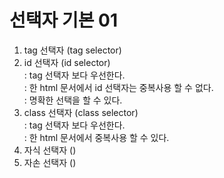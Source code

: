 # 선택자 기본 01

1. tag 선택자 (tag selector)
2. id 선택자 (id selector)   
: tag 선택자 보다 우선한다.   
: 한 html 문서에서 id 선택자는 중복사용 할 수 없다.   
: 명확한 선택을 할 수 있다.
3. class 선택자 (class selector)   
: tag 선택자 보다 우선한다.   
: 한 html 문서에서 중복사용 할 수 있다.
4. 자식 선택자 ()
5. 자손 선택자 () 